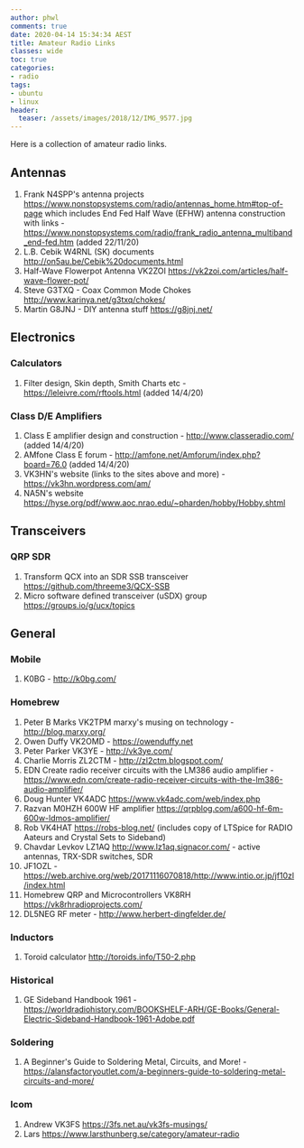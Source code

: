 ```yaml
---
author: phwl
comments: true
date: 2020-04-14 15:34:34 AEST
title: Amateur Radio Links
classes: wide
toc: true
categories:
- radio
tags:
- ubuntu
- linux
header:
  teaser: /assets/images/2018/12/IMG_9577.jpg
---
```


Here is a collection of amateur radio links.

<!-- more -->

## Antennas
1. Frank N4SPP's antenna projects <https://www.nonstopsystems.com/radio/antennas_home.htm#top-of-page> which includes End Fed Half Wave (EFHW) antenna construction with links - <https://www.nonstopsystems.com/radio/frank_radio_antenna_multiband_end-fed.htm> (added 22/11/20)
1. L.B. Cebik W4RNL (SK) documents <http://on5au.be/Cebik%20documents.html>
1. Half-Wave Flowerpot Antenna VK2ZOI <https://vk2zoi.com/articles/half-wave-flower-pot/>
1. Steve G3TXQ - Coax Common Mode Chokes <http://www.karinya.net/g3txq/chokes/>
1. Martin G8JNJ - DIY antenna stuff <https://g8jnj.net/>

## Electronics
### Calculators
1. Filter design, Skin depth, Smith Charts etc - <https://leleivre.com/rftools.html> (added 14/4/20)

### Class D/E Amplifiers
1. Class E amplifier design and construction - <http://www.classeradio.com/> (added 14/4/20)
1. AMfone Class E forum - <http://amfone.net/Amforum/index.php?board=76.0> (added 14/4/20)
1. VK3HN's website (links to the sites above and more) - <https://vk3hn.wordpress.com/am/>
1. NA5N's website <https://hyse.org/pdf/www.aoc.nrao.edu/~pharden/hobby/Hobby.shtml>


## Transceivers
### QRP SDR
1. Transform QCX into an SDR SSB transceiver <https://github.com/threeme3/QCX-SSB>
1. Micro software defined transceiver (uSDX) group <https://groups.io/g/ucx/topics>

## General
### Mobile 
1. K0BG - <http://k0bg.com/>

### Homebrew 
1. Peter B Marks VK2TPM marxy's musing on technology - <http://blog.marxy.org/>
1. Owen Duffy VK2OMD - <https://owenduffy.net>
1. Peter Parker VK3YE - <http://vk3ye.com/>
1. Charlie Morris ZL2CTM - <http://zl2ctm.blogspot.com/>
1. EDN Create radio receiver circuits with the LM386 audio amplifier - <https://www.edn.com/create-radio-receiver-circuits-with-the-lm386-audio-amplifier/>
1. Doug Hunter VK4ADC <https://www.vk4adc.com/web/index.php>
1. Razvan M0HZH 600W HF amplifier <https://qrpblog.com/a600-hf-6m-600w-ldmos-amplifier/>
1. Rob VK4HAT <https://robs-blog.net/> (includes copy of LTSpice for RADIO Aateurs and Crystal Sets to Sideband)
1. Chavdar Levkov LZ1AQ <http://www.lz1aq.signacor.com/> - active antennas, TRX-SDR switches, SDR
1. JF1OZL - <https://web.archive.org/web/20171116070818/http://www.intio.or.jp/jf10zl/index.html>
1. Homebrew QRP and Microcontrollers VK8RH <https://vk8rhradioprojects.com/>
1. DL5NEG RF meter - <http://www.herbert-dingfelder.de/>

### Inductors
1. Toroid calculator <http://toroids.info/T50-2.php>

### Historical
1. GE Sideband Handbook 1961 - <https://worldradiohistory.com/BOOKSHELF-ARH/GE-Books/General-Electric-Sideband-Handbook-1961-Adobe.pdf>

### Soldering
1. A Beginner's Guide to Soldering Metal, Circuits, and More! - <https://alansfactoryoutlet.com/a-beginners-guide-to-soldering-metal-circuits-and-more/>

### Icom
1. Andrew VK3FS <https://3fs.net.au/vk3fs-musings/>
1. Lars <https://www.larsthunberg.se/category/amateur-radio>

